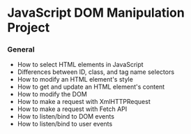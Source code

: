 # JavaScript DOM Manipulation Project

### General
- How to select HTML elements in JavaScript
- Differences between ID, class, and tag name selectors
- How to modify an HTML element's style
- How to get and update an HTML element's content
- How to modify the DOM
- How to make a request with XmlHTTPRequest
- How to make a request with Fetch API
- How to listen/bind to DOM events
- How to listen/bind to user events
